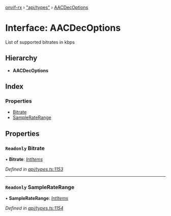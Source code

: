 [onvif-rx](../README.md) › ["api/types"](../modules/_api_types_.md) › [AACDecOptions](_api_types_.aacdecoptions.md)

# Interface: AACDecOptions

List of supported bitrates in kbps

## Hierarchy

* **AACDecOptions**

## Index

### Properties

* [Bitrate](_api_types_.aacdecoptions.md#readonly-bitrate)
* [SampleRateRange](_api_types_.aacdecoptions.md#readonly-sampleraterange)

## Properties

### `Readonly` Bitrate

• **Bitrate**: *[IntItems](_api_types_.intitems.md)*

*Defined in [api/types.ts:1153](https://github.com/patrickmichalina/onvif-rx/blob/3e9b152/src/api/types.ts#L1153)*

___

### `Readonly` SampleRateRange

• **SampleRateRange**: *[IntItems](_api_types_.intitems.md)*

*Defined in [api/types.ts:1154](https://github.com/patrickmichalina/onvif-rx/blob/3e9b152/src/api/types.ts#L1154)*
